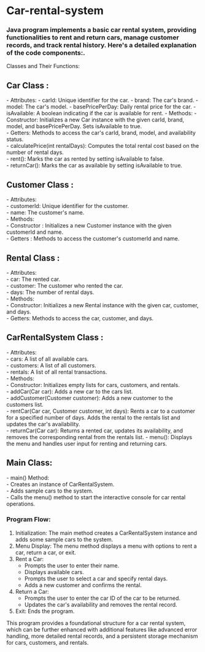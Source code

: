 # Car-rental-system

<h3>
  Java program implements a basic car rental system, providing functionalities to rent and return cars, manage customer records, and track rental history. Here's a detailed explanation of the code components:.
</h3>
 Classes and Their Functions:

<h2> Car Class : </h2>
- Attributes:
  - carId: Unique identifier for the car.
  - brand: The car's brand.
  - model: The car's model.
  - basePricePerDay: Daily rental price for the car.
  - isAvailable: A boolean indicating if the car is available for rent.
- Methods:
  - Constructor: Initializes a new Car instance with the given carId, brand, model, and basePricePerDay. Sets isAvailable to true.  </br>
  - Getters: Methods to access the car's carId, brand, model, and availability status.</br>
  - calculatePrice(int rentalDays): Computes the total rental cost based on the number of rental days.</br>
  - rent(): Marks the car as rented by setting isAvailable to false.</br>
  - returnCar(): Marks the car as available by setting isAvailable to true. </br>

<h2> Customer Class : </h2>
- Attributes: </br>
  - customerId: Unique identifier for the customer. </br>
  - name: The customer's name. </br>
- Methods: </br>
  - Constructor : Initializes a new Customer instance with the given customerId and name.</br>
  - Getters : Methods to access the customer's customerId and name.</br>

<h2> Rental Class : </h2>
- Attributes: </br>
  - car: The rented car. </br>
  - customer: The customer who rented the car. </br>
  - days: The number of rental days.</br>
- Methods: </br>
  - Constructor: Initializes a new Rental instance with the given car, customer, and days.</br>
  - Getters: Methods to access the car, customer, and days. </br>

<h2> CarRentalSystem Class : </h2>
- Attributes:</br>
  - cars: A list of all available cars.</br>
  - customers: A list of all customers.</br>
  - rentals: A list of all rental transactions.</br>
- Methods:</br>
  - Constructor: Initializes empty lists for cars, customers, and rentals.</br>
  - addCar(Car car): Adds a new car to the cars list.</br>
  - addCustomer(Customer customer): Adds a new customer to the customers list.</br>
  - rentCar(Car car, Customer customer, int days): Rents a car to a customer for a specified number of days. Adds the rental to the rentals list and updates the car's availability.</br>
  - returnCar(Car car): Returns a rented car, updates its availability, and removes the corresponding rental from the rentals list.
  - menu(): Displays the menu and handles user input for renting and returning cars.</br>

<h2> Main Class: </h2>
- main() Method:</br>
  - Creates an instance of CarRentalSystem.</br>
  - Adds sample cars to the system.</br>
  - Calls the menu() method to start the interactive console for car rental operations.</br>

<h3> Program Flow: </h3>

1. Initialization: The main method creates a CarRentalSystem instance and adds some sample cars to the system. </br>
2. Menu Display: The menu method displays a menu with options to rent a car, return a car, or exit.
3. Rent a Car:
   - Prompts the user to enter their name.
   - Displays available cars.
   - Prompts the user to select a car and specify rental days.
   - Adds a new customer and confirms the rental.
4. Return a Car:
   - Prompts the user to enter the car ID of the car to be returned.
   - Updates the car's availability and removes the rental record.
5. Exit: Ends the program.

This program provides a foundational structure for a car rental system, which can be further enhanced with additional features like advanced error handling, more detailed rental records, and a persistent storage mechanism for cars, customers, and rentals.

